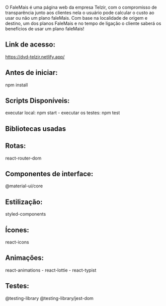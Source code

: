 O FaleMais é uma página web da empresa Telzir, com o compromisso de transparência junto aos clientes nela o usuário pode calcular o custo ao usar ou não um plano faleMais. Com base na localidade de origem e destino, um dos planos FaleMais e no tempo de ligação o cliente saberá os benefícios de usar um plano faleMais!

##  Link de acesso:
https://dvd-telzir.netlify.app/
##  Antes de iniciar:
npm install
##  Scripts Disponíveis:
executar local: npm start - 
executar os testes: npm test
##  Bibliotecas usadas 
##  Rotas:
react-router-dom
##  Componentes de interface:
@material-ui/core
##  Estilização:
styled-components
##  Ícones:
react-icons
##  Animações:
react-animations - 
react-lottie - 
react-typist
##  Testes:
@testing-library
@testing-library/jest-dom 

